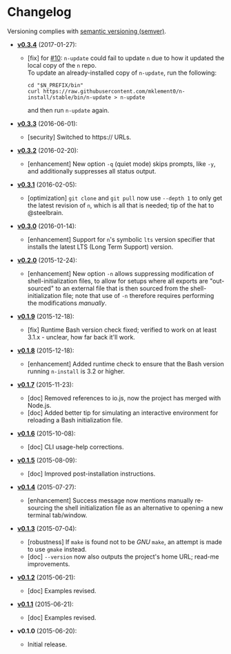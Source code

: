 # Changelog

Versioning complies with [semantic versioning (semver)](http://semver.org/).

<!-- NOTE: An entry template for a new version is automatically added each time `make version` is called. Fill in changes afterwards. -->

* **[v0.3.4](https://github.com/mklement0/n-install/compare/v0.3.2...v0.3.3)** (2017-01-27):
  * [fix] for [#10](https://github.com/mklement0/n-install/issues/10): `n-update` could fail to update `n` due to how it updated the local
    copy of the `n` repo.  
    To update an already-installed copy of `n-update`, run the following:
    ```shell
    cd "$N_PREFIX/bin"
    curl https://raw.githubusercontent.com/mklement0/n-install/stable/bin/n-update > n-update
    ```
    and then run `n-update` again.


* **[v0.3.3](https://github.com/mklement0/n-install/compare/v0.3.2...v0.3.3)** (2016-06-01):
  * [security] Switched to https:// URLs.

* **[v0.3.2](https://github.com/mklement0/n-install/compare/v0.3.1...v0.3.2)** (2016-02-20):
  * [enhancement] New option `-q` (quiet mode) skips prompts, like `-y`, and additionally suppresses all status output.

* **[v0.3.1](https://github.com/mklement0/n-install/compare/v0.3.0...v0.3.1)** (2016-02-05):
  * [optimization] `git clone` and `git pull` now use `--depth 1` to only get the latest
    revision of `n`, which is all that is needed; tip of the hat to @steelbrain.

* **[v0.3.0](https://github.com/mklement0/n-install/compare/v0.2.0...v0.3.0)** (2016-01-14):
  * [enhancement] Support for `n`'s symbolic `lts` version specifier that installs
    the latest LTS (Long Term Support) version.

* **[v0.2.0](https://github.com/mklement0/n-install/compare/v0.1.9...v0.2.0)** (2015-12-24):
  * [enhancement] New option `-n` allows suppressing modification of shell-initialization files, to allow for setups where
    all exports are "out-sourced" to an external file that is then sourced from the shell-initialization file; note that use of `-n`
    therefore requires performing the modifications _manually_. 

* **[v0.1.9](https://github.com/mklement0/n-install/compare/v0.1.8...v0.1.9)** (2015-12-18):
  * [fix] Runtime Bash version check fixed; verified to work on at least 3.1.x - unclear, how far back it'll work.

* **[v0.1.8](https://github.com/mklement0/n-install/compare/v0.1.7...v0.1.8)** (2015-12-18):
  * [enhancement] Added runtime check to ensure that the Bash version running `n-install` is 3.2 or higher.

* **[v0.1.7](https://github.com/mklement0/n-install/compare/v0.1.6...v0.1.7)** (2015-11-23):
  * [doc] Removed references to io.js, now the project has merged with Node.js.
  * [doc] Added better tip for simulating an interactive environment for reloading a Bash initialization file.

* **[v0.1.6](https://github.com/mklement0/n-install/compare/v0.1.5...v0.1.6)** (2015-10-08):
  * [doc] CLI usage-help corrections.

* **[v0.1.5](https://github.com/mklement0/n-install/compare/v0.1.4...v0.1.5)** (2015-08-09):
  * [doc] Improved post-installation instructions.

* **[v0.1.4](https://github.com/mklement0/n-install/compare/v0.1.3...v0.1.4)** (2015-07-27):
  * [enhancement] Success message now mentions manually re-sourcing the shell initialization file as an alternative to opening a new terminal tab/window.

* **[v0.1.3](https://github.com/mklement0/n-install/compare/v0.1.2...v0.1.3)** (2015-07-04):
  * [robustness] If `make` is found not to be _GNU_ `make`, an attempt is made to use `gmake` instead.
  * [doc] `--version` now also outputs the project's home URL; read-me improvements.

* **[v0.1.2](https://github.com/mklement0/n-install/compare/v0.1.1...v0.1.2)** (2015-06-21):
  * [doc] Examples revised.

* **[v0.1.1](https://github.com/mklement0/n-install/compare/v0.1.0...v0.1.1)** (2015-06-21):
  * [doc] Examples revised.

* **v0.1.0** (2015-06-20):
  * Initial release.
